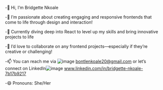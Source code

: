 -👋 Hi, I’m Bridgette Nkoale 

-👀 I’m passionate about creating engaging and responsive frontends that come to life through design and interaction!

-🌱 Currently diving deep into React to level up my skills and bring innovative projects to life

-💞️ I’d love to collaborate on any frontend projects—especially if they’re creative or challenging!

-📫 You can reach me via ![image](https://github.com/user-attachments/assets/650f244b-fdd6-4cd6-a4da-f8012342fd1a) bontlenkoale20@gmail.com
 or let’s connect on LinkedIn![image](https://github.com/user-attachments/assets/2a5cf59d-7dcf-45f3-8cea-3f5349f2afc3)
 www.linkedin.com/in/bridgette-nkoale-7b17b9217

-😄 Pronouns: She/Her
